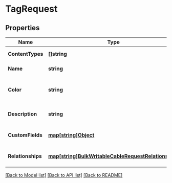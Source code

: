 # TagRequest

## Properties
Name | Type | Description | Notes
------------ | ------------- | ------------- | -------------
**ContentTypes** | **[]string** |  | [default to null]
**Name** | **string** |  | [default to null]
**Color** | **string** | RGB color in hexadecimal (e.g. 00ff00) | [optional] [default to null]
**Description** | **string** |  | [optional] [default to null]
**CustomFields** | [**map[string]Object**](.md) |  | [optional] [default to null]
**Relationships** | [**map[string]BulkWritableCableRequestRelationships**](BulkWritableCableRequest_relationships.md) |  | [optional] [default to null]

[[Back to Model list]](../README.md#documentation-for-models) [[Back to API list]](../README.md#documentation-for-api-endpoints) [[Back to README]](../README.md)

